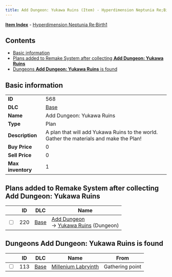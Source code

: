 ```yaml
---
title: Add Dungeon: Yukawa Ruins (Item) - Hyperdimension Neptunia Re;Birth1
---
```


[**Item Index**](/neptunia/rb1/item/index.html) - [Hyperdimension Neptunia Re;Birth1](/neptunia/rb1)

## Contents

- [Basic information](#basic-information)
- [Plans added to Remake System after collecting **Add Dungeon: Yukawa Ruins**](#plans-added-to-remake-system-after-collecting-add-dungeon-yukawa-ruins)
- [Dungeons **Add Dungeon: Yukawa Ruins** is found](#dungeons-add-dungeon-yukawa-ruins-is-found)

## Basic information

|   |   |
| -- | -- |
| **ID** | 568 |
| **DLC** | [Base](/neptunia/rb1/dlc/1-base.html) |
| **Name** | Add Dungeon: Yukawa Ruins |
| **Type** | Plan |
| **Description** | A plan that will add Yukawa Ruins to the world. Gather the materials and make the Plan! |
| **Buy Price** | 0 |
| **Sell Price** | 0 |
| **Max inventory** | 1 |


## Plans added to Remake System after collecting **Add Dungeon: Yukawa Ruins**

|    | ID | DLC | Name |
| -- | -- | --- | ---- |
| <input type="checkbox" id="rb1-remake-1-220" class="trackbox" /> | 220 | [Base](/neptunia/rb1/dlc/1-base.html) | [Add Dungeon](/neptunia/rb1/remake/1-220-add-dungeon.html)<br /> → [Yukawa Ruins](/neptunia/rb1/dungeon/1-116-yukawa-ruins.html) (Dungeon) |


## Dungeons **Add Dungeon: Yukawa Ruins** is found

|    | ID | DLC | Name | From |
| -- | -- | --- | ---- | ---- |
| <input type="checkbox" id="rb1-dungeon-1-113" class="trackbox" /> | 113 | [Base](/neptunia/rb1/dlc/1-base.html) | [Millenium Labryinth](/neptunia/rb1/dungeon/1-113-millenium-labryinth.html) | Gathering point |
